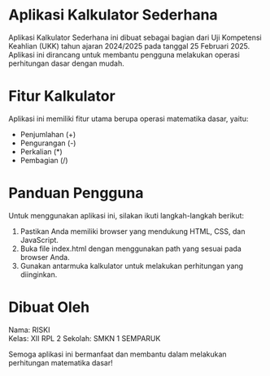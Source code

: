 # Aplikasi Kalkulator Sederhana

Aplikasi Kalkulator Sederhana ini dibuat sebagai bagian dari Uji Kompetensi Keahlian (UKK) tahun ajaran 2024/2025 pada tanggal 25 Februari 2025. Aplikasi ini dirancang untuk membantu pengguna melakukan operasi perhitungan dasar dengan mudah.

# Fitur Kalkulator
Aplikasi ini memiliki fitur utama berupa operasi matematika dasar, yaitu:
- Penjumlahan (+)
- Pengurangan (-)
- Perkalian (*)
- Pembagian (/)

# Panduan Pengguna
Untuk menggunakan aplikasi ini, silakan ikuti langkah-langkah berikut:
1. Pastikan Anda memiliki browser yang mendukung HTML, CSS, dan JavaScript.
2. Buka file index.html dengan menggunakan path yang sesuai pada browser Anda.
3. Gunakan antarmuka kalkulator untuk melakukan perhitungan yang diinginkan.

# Dibuat Oleh
Nama: RISKI  
Kelas: XII RPL 2 
Sekolah: SMKN 1 SEMPARUK  

Semoga aplikasi ini bermanfaat dan membantu dalam melakukan perhitungan matematika dasar!
